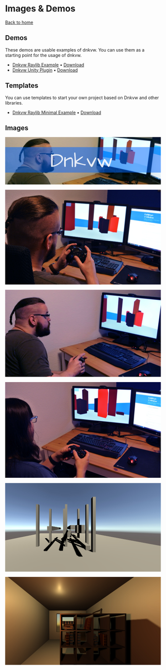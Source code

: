 # Images & Demos
[Back to home](../)

## Demos
These demos are usable examples of dnkvw. You can use them as a starting point for the usage of dnkvw.

* [Dnkvw Raylib Example](https://github.com/DaNiKhan-GbR/Dnkvw-Raylib-Example) • [Download](https://github.com/DaNiKhan-GbR/Dnkvw-Raylib-Example/releases)
* [Dnkvw Unity Plugin](https://github.com/DaNiKhan-GbR/Dnkvw-Unity-Plugin) • [Download](https://github.com/DaNiKhan-GbR/Dnkvw-Unity-Plugin/releases)

## Templates
You can use templates to start your own project based on Dnkvw and other libraries.

* [Dnkvw Raylib Minimal Example](https://github.com/DaNiKhan-GbR/Dnkvw-Raylib-Minimal-Example) • [Download](https://github.com/DaNiKhan-GbR/Dnkvw-Raylib-Minimal-Example/releases)

## Images

![Teaser](../teaser.jpg)

![Image 1](dnkvw1.jpg)

![Image 2](dnkvw2.jpg)

![Image 3](dnkvw3.jpg)

![Image 4](dnkvw4.jpg)

![Image 5](dnkvw5.jpg)
